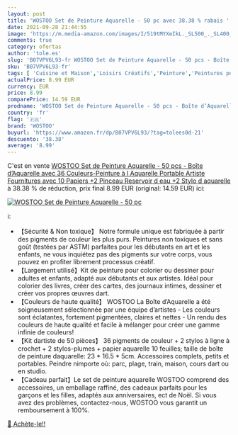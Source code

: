 ```yaml
---
layout: post
title: 'WOSTOO Set de Peinture Aquarelle - 50 pc avec 38.38 % rabais '
date: 2021-09-28 21:44:55
image: 'https://m.media-amazon.com/images/I/519tMYXeIkL._SL500_._SL400_.jpg'
comments: true
category: ofertas
author: 'tole.es'
slug: 'B07VPV6L93-fr WOSTOO Set de Peinture Aquarelle - 50 pcs - Boîte...'
sku: 'B07VPV6L93-fr'
tags: [ 'Cuisine et Maison','Loisirs Créatifs','Peinture','Peintures pour artiste','wostoo', ]
actualPrice: 8.99 EUR
currency: EUR
price: 8.99
comparePrice: 14.59 EUR
prodname: 'WOSTOO Set de Peinture Aquarelle - 50 pcs - Boîte d’Aquarelle avec 36 Couleurs-Peinture à l Aquarelle Portable Artiste Fournitures avec 10 Papiers +2 Pinceau Reservoir d eau +2 Stylo d aquarelle'
country: 'fr'
flag: '🇫🇷'
brand: 'WOSTOO'
buyurl: 'https://www.amazon.fr/dp/B07VPV6L93/?tag=tolees0d-21'
descuento: '38.38'
average: '8.99'
---
```


C'est en vente [WOSTOO Set de Peinture Aquarelle - 50 pcs - Boîte d’Aquarelle avec 36 Couleurs-Peinture à l Aquarelle Portable Artiste Fournitures avec 10 Papiers +2 Pinceau Reservoir d eau +2 Stylo d aquarelle](https://www.amazon.fr/dp/B07VPV6L93/?tag=tolees0d-21)  à  38.38 % de réduction, prix final  8.99 EUR (original: 14.59 EUR) ici:

[![WOSTOO Set de Peinture Aquarelle - 50 pc](https://m.media-amazon.com/images/I/519tMYXeIkL._SL500_._SL400_.jpg)](https://www.amazon.fr/dp/B07VPV6L93/?tag=tolees0d-21)

ℹ️:

- 【Sécurité & Non toxique】 Notre formule unique est fabriquée à partir des pigments de couleur les plus purs. Peintures non toxiques et sans goût (testées par ASTM) parfaites pour les débutants en art et les enfants, ne vous inquiétez pas des pigments sur votre corps, vous pouvez en profiter librement processus créatif.
- 【Largement utilisé】Kit de peinture pour colorier ou dessiner pour adultes et enfants, adapté aux débutants et aux artistes. Idéal pour colorier des livres, créer des cartes, des journaux intimes, dessiner et créer vos propres œuvres dart.
- 【Couleurs de haute qualité】 WOSTOO La Boîte d’Aquarelle a été soigneusement sélectionnée par une équipe d’artistes - Les couleurs sont éclatantes, fortement pigmentées, claires et nettes - Un rendu des couleurs de haute qualité et facile à mélanger pour créer une gamme infinie de couleurs!
- 【Kit dartiste de 50 pièces】 36 pigments de couleur + 2 stylos à ligne à crochet + 2 stylos-plumes + papier aquarelle 10 feuilles; taille de boîte de peinture daquarelle: 23 * 16.5 * 5cm. Accessoires complets, petits et portables. Peindre nimporte où: parc, plage, train, maison, cours dart ou en studio.
- 【Cadeau parfait】Le set de peinture aquarelle WOSTOO comprend des accessoires, un emballage raffiné, des cadeaux parfaits pour les garçons et les filles, adaptés aux anniversaires, ect de Noël. Si vous avez des problèmes, contactez-nous, WOSTOO vous garantit un remboursement à 100%.

[🛒 Achète-le!!](https://www.amazon.fr/dp/B07VPV6L93/?tag=tolees0d-21)
